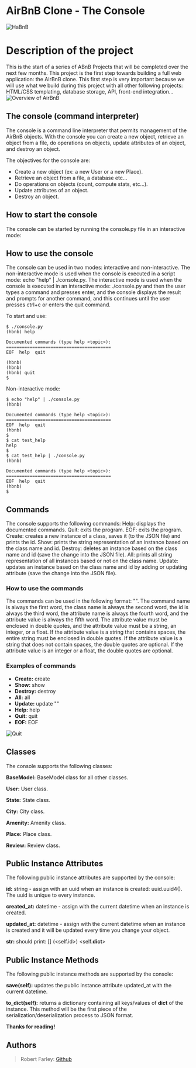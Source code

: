 # AirBnB Clone - The Console
![HaBnB](https://github.com/Nomad-Rob/holbertonschool-AirBnB_clone/assets/115587964/fff9dd61-8a10-4f07-8d06-cefec834806c)

# Description of the project
This is the start of a series of ABnB Projects that will be completed over the next few months. This project is the first step towards building a full web application: the AirBnB clone. This first step is very important because we will use what we build during this project with all other following projects: HTML/CSS templating, database storage, API, front-end integration…
![Overview of AirBnB](https://github.com/Nomad-Rob/holbertonschool-AirBnB_clone/assets/115587964/f35bc94c-60c7-4318-9f5b-e1baa12ce2b2)

## The console (command interpreter)
The console is a command line interpreter that permits management of the AirBnB objects. With the console you can create a new object, retrieve an object from a file, do operations on objects, update attributes of an object, and destroy an object.

The objectives for the console are:

- Create a new object (ex: a new User or a new Place).
- Retrieve an object from a file, a database etc…
- Do operations on objects (count, compute stats, etc…).
- Update attributes of an object.
- Destroy an object.

## How to start the console
The console can be started by running the console.py file in an interactive mode:

## How to use the console
The console can be used in two modes: interactive and non-interactive. The non-interactive mode is used when the console is executed in a script mode: echo "help" | ./console.py. The interactive mode is used when the console is executed in an interactive mode: ./console.py and then the user types a command and presses enter, and the console displays the result and prompts for another command, and this continues until the user presses ctrl+c or enters the quit command.

To start and use:
```
$ ./console.py
(hbnb) help

Documented commands (type help <topic>):
========================================
EOF  help  quit

(hbnb) 
(hbnb) 
(hbnb) quit
$
```
Non-interactive mode:
```
$ echo "help" | ./console.py
(hbnb)

Documented commands (type help <topic>):
========================================
EOF  help  quit
(hbnb) 
$
$ cat test_help
help
$
$ cat test_help | ./console.py
(hbnb)

Documented commands (type help <topic>):
========================================
EOF  help  quit
(hbnb) 
$
```

## Commands
The console supports the following commands:
Help: displays the documented commands.
Quit: exits the program.
EOF: exits the program.
Create: creates a new instance of a class, saves it (to the JSON file) and prints the id.
Show: prints the string representation of an instance based on the class name and id.
Destroy: deletes an instance based on the class name and id (save the change into the JSON file).
All: prints all string representation of all instances based or not on the class name.
Update: updates an instance based on the class name and id by adding or updating attribute (save the change into the JSON file).

### How to use the commands
The commands can be used in the following format: <command> <class name> <id> <attribute name> "<attribute value>". The command name is always the first word, the class name is always the second word, the id is always the third word, the attribute name is always the fourth word, and the attribute value is always the fifth word. The attribute value must be enclosed in double quotes, and the attribute value must be a string, an integer, or a float. If the attribute value is a string that contains spaces, the entire string must be enclosed in double quotes. If the attribute value is a string that does not contain spaces, the double quotes are optional. If the attribute value is an integer or a float, the double quotes are optional.

### Examples of commands
- **Create:** create <class name>
- **Show:** show <class name> <id>
- **Destroy:** destroy <class name> <id>
- **All:** all <class name>
- **Update:** update <class name> <id> <attribute name> "<attribute value>"
- **Help:** help <command name>
- **Quit:** quit
- **EOF:** EOF


![Quit ](https://github.com/Nomad-Rob/holbertonschool-AirBnB_clone/assets/115587964/b4aceab8-df8b-4d13-a60b-4b8109cfb081)

## Classes
The console supports the following classes:

**BaseModel:** BaseModel class for all other classes. 

**User:** User class.

**State:** State class.

**City:** City class.

**Amenity:** Amenity class.

**Place:** Place class.

**Review:** Review class.

## Public Instance Attributes
The following public instance attributes are supported by the console:

**id:** string - assign with an uuid when an instance is created: uuid.uuid4(). The uuid is unique to every instance.

**created_at:** datetime - assign with the current datetime when an instance is created.

**updated_at:** datetime - assign with the current datetime when an instance is created and it will be updated every time you change your object.

**str:** should print: [<class name>] (<self.id>) <self.__dict__>

## Public Instance Methods
The following public instance methods are supported by the console:

**save(self):** updates the public instance attribute updated_at with the current datetime.

**to_dict(self):** returns a dictionary containing all keys/values of __dict__ of the instance. This method will be the first piece of the serialization/deserialization process to JSON format.


**Thanks for reading!**

## Authors
> Robert Farley: [Github](https://github.com/Nomad-Rob)

